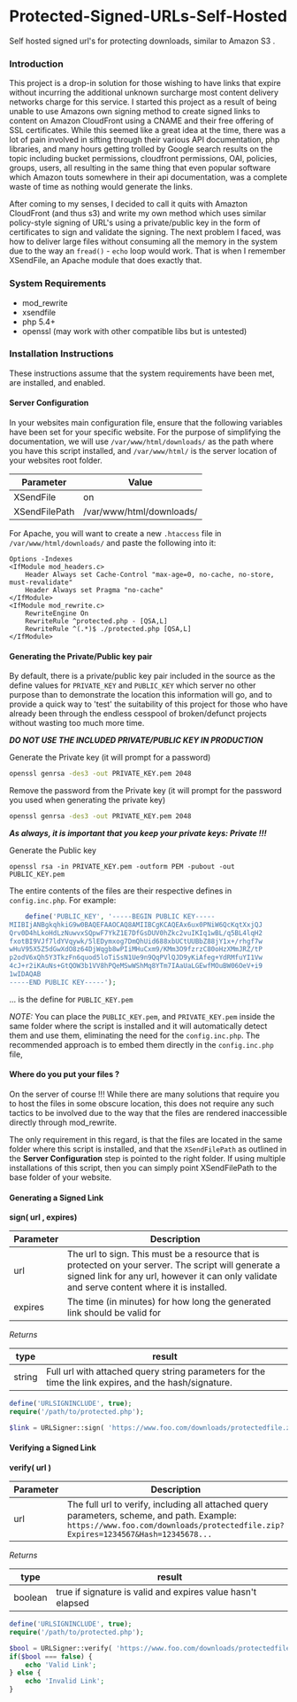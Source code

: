 # Protected-Signed-URLs-Self-Hosted
Self hosted signed url's for protecting downloads, similar to Amazon S3 .

### Introduction

This project is a drop-in solution for those wishing to have links that expire without incurring the additional unknown surcharge most content delivery networks charge for this service. I started this project as a result of being unable to use Amazons own signing method to create signed links to content on Amazon CloudFront using a CNAME and their free offering of SSL certificates. While this seemed like a great idea at the time, there was a lot of pain involved in sifting through their various API documentation, php libraries, and many hours getting trolled by Google search results on the topic including bucket permissions, cloudfront permissions, OAI, policies, groups, users, all resulting in the same thing that even popular software which Amazon touts somewhere in their api documentation, was a complete waste of time as nothing would generate the links.

After coming to my senses, I decided to call it quits with Amazton CloudFront (and thus s3) and write my own method which uses similar policy-style signing of URL's using a private/public key in the form of certificates to sign and validate the signing. The next problem I faced, was how to deliver large files without consuming all the memory in the system due to the way an `fread()` - `echo` loop would work.  That is when I remember XSendFile, an Apache module that does exactly that.


### System Requirements
- mod_rewrite
- xsendfile
- php 5.4+
- openssl (may work with other compatible libs but is untested)

### Installation Instructions

These instructions assume that the system requirements have been met, are installed, and enabled.

#### Server Configuration

In your websites main configuration file, ensure that the following variables have been set for your specific website. For the purpose of simplifying the documentation, we will use `/var/www/html/downloads/` as the path where you have this script installed, and `/var/www/html/` is the server location of your websites root folder.

| Parameter | Value |
| --- | --- |
|XSendFile|on|
|XSendFilePath|/var/www/html/downloads/|

For Apache, you will want to create a new `.htaccess` file in `/var/www/html/downloads/` and paste the following into it:

```apacheconf
Options -Indexes
<IfModule mod_headers.c>
	Header Always set Cache-Control "max-age=0, no-cache, no-store, must-revalidate"
	Header Always set Pragma "no-cache"
</IfModule>
<IfModule mod_rewrite.c>
	RewriteEngine On
	RewriteRule ^protected.php - [QSA,L]
	RewriteRule ^(.*)$ ./protected.php [QSA,L]
</IfModule>
```

#### Generating the Private/Public key pair

By default, there is a private/public key pair included in the source as the define values for `PRIVATE_KEY` and `PUBLIC_KEY` which server no other purpose than to demonstrate the location this information will go, and to provide a quick way to 'test' the suitability of this project for those who have already been through the endless cesspool of broken/defunct projects without wasting too much more time.

**_DO NOT USE THE INCLUDED PRIVATE/PUBLIC KEY IN PRODUCTION_**

Generate the Private key (it will prompt for a password)
```sh
openssl genrsa -des3 -out PRIVATE_KEY.pem 2048
```

Remove the password from the Private key (it will prompt for the password you used when generating the private key)
```sh
openssl genrsa -des3 -out PRIVATE_KEY.pem 2048
```

**_As always, it is important that you keep your private keys: Private !!!_**


Generate the Public key
```
openssl rsa -in PRIVATE_KEY.pem -outform PEM -pubout -out PUBLIC_KEY.pem
```

The entire contents of the files are their respective defines in `config.inc.php`.  For example:

```php
	define('PUBLIC_KEY', '-----BEGIN PUBLIC KEY-----
MIIBIjANBgkqhkiG9w0BAQEFAAOCAQ8AMIIBCgKCAQEAx6ux0PNiW6QcKqtXxjQJ
Qrv0D4hLkoHdLzNuwvxSQpwF7YkZ1E7DfGsDUV0hZkc2vuIKIq1wBL/q5BL4lqH2
fxotBI9VJf7ldYVqywk/5lEDymxog7DmQhUid688xbUCtUUBbZ88jY1x+/rhgf7w
wHuV95X5Z5dGwXdO8z64DjWqgb8wPIiMHuCxm9/KMm3O9fzrzC80oHzXMmJRZ/tP
p2odV6xQh5Y3TkzFn6quod5loTiSsN1Ue9n9QqPVlQJD9yKiAfeg+YdRMfuYI1Vw
4cJ+r2iKAuNs+GtQOW3b1VV8hPQeMSwWShMq8YTm7IAaUaLGEwfMOuBW06OeV+i9
1wIDAQAB
-----END PUBLIC KEY-----');
```

... is the define for `PUBLIC_KEY.pem`

_NOTE:_ You can place the `PUBLIC_KEY.pem`, and `PRIVATE_KEY.pem` inside the same folder where the script is installed and it will automatically detect them and use them, eliminating the need for the `config.inc.php`. The recommended approach is to embed them directly in the `config.inc.php` file,

#### Where do you put your files ?

On the server of course !!!  While there are many solutions that require you to host the files in some obscure location, this does not require any such tactics to be involved due to the way that the files are rendered inaccessible directly through mod_rewrite.

The only requirement in this regard, is that the files are located in the same folder where this script is installed, and that the `XSendFilePath` as outlined in the **Server Configuration** step is pointed to the right folder. If using multiple installations of this script, then you can simply point XSendFilePath to the base folder of your website.

#### Generating a Signed Link

**sign( url , expires)**

|Parameter|Description|
|---|---|
|url|The url to sign. This must be a resource that is protected on your server. The script will generate a signed link for any url, however it can only validate and serve content where it is installed.|
|expires|The time (in minutes) for how long the generated link should be valid for|

_Returns_

|type|result|
|---|---|
|string|Full url with attached query string parameters for the time the link expires, and the hash/signature.|

```php
define('URLSIGNINCLUDE', true);
require('/path/to/protected.php');

$link = URLSigner::sign( 'https://www.foo.com/downloads/protectedfile.zip', 10 );
```

#### Verifying a Signed Link

**verify( url )**

|Parameter|Description|
|---|---|
|url|The full url to verify, including all attached query parameters, scheme, and path. Example: `https://www.foo.com/downloads/protectedfile.zip?Expires=1234567&Hash=12345678...`|

_Returns_

|type|result|
|---|---|
|boolean|true if signature is valid and expires value hasn't elapsed|

```php
define('URLSIGNINCLUDE', true);
require('/path/to/protected.php');

$bool = URLSigner::verify( 'https://www.foo.com/downloads/protectedfile.zip?Expires=1234567&Hash=12345678...' );
if($bool === false) {
	echo 'Valid Link';
} else {
	echo 'Invalid Link';
}
```
